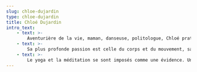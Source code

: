 ```yaml
---
slug: chloe-dujardin
type: chloe-dujardin
title: Chloé Dujardin
intro_text:
    - text: >-
        Aventurière de la vie, maman, danseuse, politologue, Chloé pratique le yoga depuis plus de 20 ans et la méditation depuis&nbsp;5&nbsp;ans.
    - text: >-
        Sa plus profonde passion est celle du corps et du mouvement, sa première aventure est celle du corps vivant. Animée depuis toujours par transmettre de l’énergie et des émotions avec le corps, elle aime à célébrer l’écoute de soi, la liberté et&nbsp;l’autonomie.
    - text: >-
        Le yoga et la méditation se sont imposés comme une évidence. Une profonde envie de partager, d’échanger sur la puissance de la respiration et la capacité de toutes et tous à se ressourcer et à se reconnecter à son espace&nbsp;intérieur.&nbsp;»
---
```

